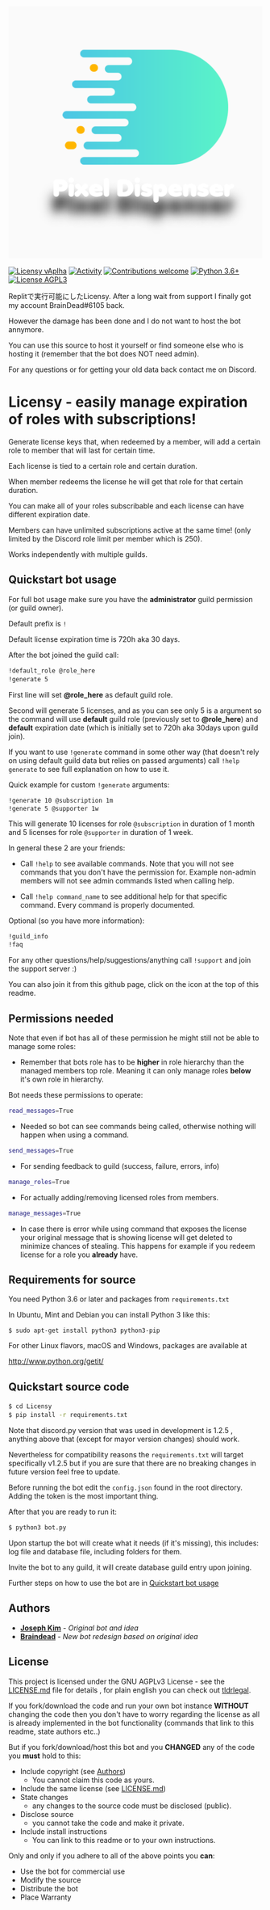 <p align="center">
    <img src="https://raw.githubusercontent.com/albertopoljak/Licensy/master/logo.png">
</p>

[![Licensy vAplha](https://img.shields.io/badge/Licensy-alpha-yellow)](#)
[![Activity](https://img.shields.io/github/commit-activity/w/albertopoljak/Licensy)](https://github.com/albertopoljak/Licensy/pulse)
[![Contributions welcome](https://img.shields.io/badge/contributions-welcome-brightgreen.svg?style=flat)](#)
[![Python 3.6+](https://img.shields.io/badge/python-3.6%2B-blue)](#)
[![License AGPL3](https://img.shields.io/github/license/albertopoljak/Licensy?color=red)](LICENSE.md)

Replitで実行可能にしたLicensy.
After a long wait from support I finally got my account BrainDead#6105 back.

However the damage has been done and I do not want to host the bot annymore.

You can use this source to host it yourself or find someone else who is hosting it (remember that the bot does NOT need admin).

For any questions or for getting your old data back contact me on Discord.

# Licensy - easily manage expiration of roles with subscriptions!

Generate license keys that, when redeemed by a member, will add a certain role to member
that will last for certain time.

Each license is tied to a certain role and certain duration.

When member redeems the license he will get that role for that certain duration.

You can make all of your roles subscribable and each license can have different expiration date.

Members can have unlimited subscriptions active at the same time! (only limited by the Discord role limit per member which is 250).

Works independently with multiple guilds.

## Quickstart bot usage

For full bot usage make sure you have the **administrator** guild permission (or guild owner).

Default prefix is `!`

Default license expiration time is 720h aka 30 days.

After the bot joined the guild call:

```bash
!default_role @role_here
!generate 5
```

First line will set **@role_here** as default guild role.

Second will generate 5 licenses, and as you can see only 5 is a argument so the 
command will use **default** guild role (previously set to **@role_here**) and **default** expiration 
date (which is initially set to 720h aka 30days upon guild join).

If you want to use `!generate` command in some other way (that doesn't rely on using
default guild data but relies on passed arguments) call `!help generate` to see full explanation 
on how to use it.

Quick example for custom `!generate` arguments:

```
!generate 10 @subscription 1m
!generate 5 @supporter 1w
```

This will generate 10 licenses for role `@subscription` in duration of 1 month and 5 licenses for role `@supporter` in
duration of 1 week.

In general these 2 are your friends:

- Call `!help` to see available commands.
Note that you will not see commands that you don't have the permission for.
Example non-admin members will not see admin commands listed when calling help.

- Call `!help command_name` to see additional help for that specific command.
Every command is properly documented.


Optional (so you have more information):

```bash
!guild_info
!faq
```

For any other questions/help/suggestions/anything call `!support` and join the support server :)

You can also join it from this github page, click on the icon at the top of this readme.

## Permissions needed

Note that even if bot has all of these permission he might still not be able to manage some roles:

- Remember that bots role has to be **higher** in role hierarchy than the managed members top role.
Meaning it can only manage roles **below** it's own role in hierarchy.

Bot needs these permissions to operate:

```bash
read_messages=True
```
- Needed so bot can see commands being called, otherwise nothing will happen
when using a command.

```bash
send_messages=True
```
- For sending feedback to guild (success, failure, errors, info)

```bash
manage_roles=True
```
- For actually adding/removing licensed roles from members.

```bash
manage_messages=True
```
- In case there is error while using command that exposes the license your original 
message that is showing license will get deleted to minimize chances of stealing.
This happens for example if you redeem license for a role you **already** have.

## Requirements for source

You need Python 3.6 or later and packages from `requirements.txt`

In Ubuntu, Mint and Debian you can install Python 3 like this:

    $ sudo apt-get install python3 python3-pip

For other Linux flavors, macOS and Windows, packages are available at

  http://www.python.org/getit/

## Quickstart source code

```bash
$ cd Licensy
$ pip install -r requirements.txt
```

Note that discord.py version that was used in development is 1.2.5
, anything above that (except for mayor version changes) should work.

Nevertheless for compatibility reasons the `requirements.txt` will target specifically v1.2.5
but if you are sure that there are no breaking changes in future version feel free to update.

Before running the bot edit the `config.json` found in the root directory.
Adding the token is the most important thing.

After that you are ready to run it:

```bash
$ python3 bot.py
```

Upon startup the bot will create what it needs (if it's missing), this includes:
log file and database file, including folders for them.

Invite the bot to any guild, it will create database guild entry upon joining.

Further steps on how to use the bot are in [Quickstart bot usage](#quickstart-bot-usage)

## Authors

* **[Joseph Kim](https://github.com/KimchiTastesGood)** - *Original bot and idea*
* **[Braindead](https://github.com/albertopoljak)** - *New bot redesign based on original idea*

## License

This project is licensed under the GNU AGPLv3 License - see the [LICENSE.md](LICENSE.md) file for details
, for plain english you can check out [tldrlegal](https://tldrlegal.com/license/gnu-affero-general-public-license-v3-(agpl-3.0)).

If you fork/download the code and run your own bot instance **WITHOUT** changing the code then you don't have to worry
regarding the license as all is already implemented in the bot functionality (commands that link to this readme, state
authors etc..) 

But if you fork/download/host this bot and you **CHANGED** any of the code you **must** hold to this:

- Include copyright (see [Authors](#authors))
  - You cannot claim this code as yours.
- Include the same license (see [LICENSE.md](LICENSE.md))
- State changes
  - any changes to the source code must be disclosed (public).
- Disclose source
  - you cannot take the code and make it private.
- Include install instructions
  - You can link to this readme or to your own instructions.

Only and only if you adhere to all of the above points you **can**:

- Use the bot for commercial use
- Modify the source
- Distribute the bot
- Place Warranty
